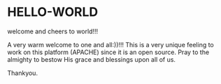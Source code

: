 # HELLO-WORLD
welcome and cheers to world!!!

A very warm welcome to one and all:))!!!
This is a very unique feeling to work on this platform (APACHE) since it is an open source.
Pray to the almighty to bestow His grace and blessings upon all of us.

Thankyou.
